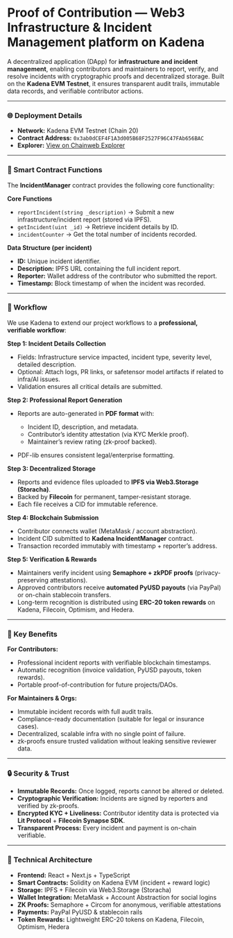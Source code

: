 # Proof of Contribution — Web3 Infrastructure & Incident Management platform on Kadena

A decentralized application (DApp) for **infrastructure and incident management**, enabling contributors and maintainers to report, verify, and resolve incidents with cryptographic proofs and decentralized storage. Built on the **Kadena EVM Testnet**, it ensures transparent audit trails, immutable data records, and verifiable contributor actions.

---

### 🌐 Deployment Details

* **Network:** Kadena EVM Testnet (Chain 20)
* **Contract Address:** `0x3ab0dCEF4F1A3d005B68F2527F96C47FAb656BAC`
* **Explorer:** [View on Chainweb Explorer](https://explorer.chainweb.com/testnet)

---

### 🔧 Smart Contract Functions

The **IncidentManager** contract provides the following core functionality:

**Core Functions**

* `reportIncident(string _description)` → Submit a new infrastructure/incident report (stored via IPFS).
* `getIncident(uint _id)` → Retrieve incident details by ID.
* `incidentCounter` → Get the total number of incidents recorded.

**Data Structure (per incident)**

* **ID:** Unique incident identifier.
* **Description:** IPFS URL containing the full incident report.
* **Reporter:** Wallet address of the contributor who submitted the report.
* **Timestamp:** Block timestamp of when the incident was recorded.

---

### 🚀  Workflow

We use Kadena to extend our project workflows to a **professional, verifiable workflow**:

**Step 1: Incident Details Collection**

* Fields: Infrastructure service impacted, incident type, severity level, detailed description.
* Optional: Attach logs, PR links, or safetensor model artifacts if related to infra/AI issues.
* Validation ensures all critical details are submitted.

**Step 2: Professional Report Generation**

* Reports are auto-generated in **PDF format** with:

  * Incident ID, description, and metadata.
  * Contributor’s identity attestation (via KYC Merkle proof).
  * Maintainer’s review rating (zk-proof backed).
* PDF-lib ensures consistent legal/enterprise formatting.

**Step 3: Decentralized Storage**

* Reports and evidence files uploaded to **IPFS via Web3.Storage (Storacha)**.
* Backed by **Filecoin** for permanent, tamper-resistant storage.
* Each file receives a CID for immutable reference.

**Step 4: Blockchain Submission**

* Contributor connects wallet (MetaMask / account abstraction).
* Incident CID submitted to **Kadena IncidentManager** contract.
* Transaction recorded immutably with timestamp + reporter’s address.

**Step 5: Verification & Rewards**

* Maintainers verify incident using **Semaphore + zkPDF proofs** (privacy-preserving attestations).
* Approved contributors receive **automated PyUSD payouts** (via PayPal) or on-chain stablecoin transfers.
* Long-term recognition is distributed using **ERC-20 token rewards** on Kadena, Filecoin, Optimism, and Hedera.

---

### 🎯 Key Benefits

**For Contributors:**

* Professional incident reports with verifiable blockchain timestamps.
* Automatic recognition (invoice validation, PyUSD payouts, token rewards).
* Portable proof-of-contribution for future projects/DAOs.

**For Maintainers & Orgs:**

* Immutable incident records with full audit trails.
* Compliance-ready documentation (suitable for legal or insurance cases).
* Decentralized, scalable infra with no single point of failure.
* zk-proofs ensure trusted validation without leaking sensitive reviewer data.

---

### 🔒 Security & Trust

* **Immutable Records:** Once logged, reports cannot be altered or deleted.
* **Cryptographic Verification:** Incidents are signed by reporters and verified by zk-proofs.
* **Encrypted KYC + Liveliness:** Contributor identity data is protected via **Lit Protocol** + **Filecoin Synapse SDK**.
* **Transparent Process:** Every incident and payment is on-chain verifiable.

---

### 🌟 Technical Architecture

* **Frontend:** React + Next.js + TypeScript
* **Smart Contracts:** Solidity on Kadena EVM (incident + reward logic)
* **Storage:** IPFS + Filecoin via Web3.Storage (Storacha)
* **Wallet Integration:** MetaMask + Account Abstraction for social logins
* **ZK Proofs:** Semaphore + Circom for anonymous, verifiable attestations
* **Payments:** PayPal PyUSD & stablecoin rails
* **Token Rewards:** Lightweight ERC-20 tokens on Kadena, Filecoin, Optimism, Hedera


